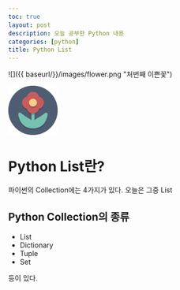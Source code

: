 ```yaml
---
toc: true
layout: post
description: 오늘 공부한 Python 내용
categories: [python]
title: Python List
---
```



![]({{ baseurl/}}/images/flower.png "처번째 이쁜꽃")


<img src="/images/flower.png" alt="두번째 이쁜꽃" width="100px">


# Python List란?

파이썬의 Collection에는 4가지가 있다. 오늘은 그중 List

## Python Collection의 종류

* List
* Dictionary
* Tuple
* Set 

등이 있다.



